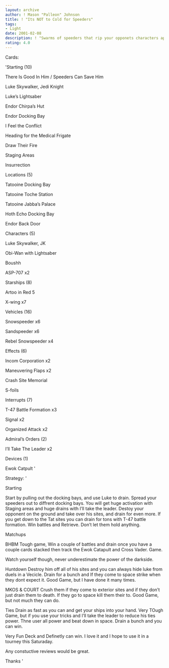 ```yaml
---
layout: archive
author: ! Mason "Palleon" Johnson
title: ! "Its NOT to Cold for Speeders"
tags:
- Light
date: 2001-02-08
description: ! "Swarms of speeders that rip your opponets characters apart. (and can drain)"
rating: 4.0
---
```

Cards: 

'Starting (10)


There Is Good In Him / Speeders Can Save Him

Luke Skywalker, Jedi Knight

Luke’s Lightsaber

Endor Chirpa’s Hut

Endor Docking Bay

I Feel the Conflict

Heading for the Medical Frigate

Draw Their Fire

Staging Areas

Insurrection


Locations (5)


Tatooine Docking Bay

Tatooine Toche Station

Tatooine Jabba’s Palace

Hoth Echo Docking Bay

Endor Back Door


Characters (5)


Luke Skywalker, JK

Obi-Wan with Lightsaber 

Boushh

ASP-707 x2


Starships (8)


Artoo in Red 5

X-wing x7


Vehicles (16)


Snowspeeder x6

Sandspeeder x6

Rebel Snowspeeder x4


Effects (6)


Incom Corporation x2

Maneuvering Flaps x2

Crash Site Memorial

S-foils



Interrupts (7)


T-47 Battle Formation x3

Signal x2

Organized Attack x2


Admiral’s Orders (2)


I’ll Take The Leader x2


Devices (1)


Ewok Catpult '

Strategy: '

Starting


Start by pulling out the docking bays, and use Luke to drain. Spread your speeders out to diffrent docking bays. You will get huge activation with Staging areas and huge drains with I’ll take the leader. Destoy your opponent on the ground and take over his sites, and drain for even more. If you get down to the Tat sites you can drain for tons with T-47 battle formation. Win battles and Retrieve. Don’t let them hold anything. 


Matchups


BHBM Tough game,  Win a couple of battles and drain once you have a couple cards stacked then track the Ewok Catapult and Cross Vader. Game.

Watch yourself though, never underestimate the power of the darkside.


Huntdown Destroy him off all of his sites and you can always hide luke from duels in a Vecicle. Drain for a bunch and If they come to space strike when they dont expect it. Good Game, but I have done it many times. 


MKOS & COURT Crush them if they come to exterior sites and if they don’t just drain them to death. If they go to space kill them their to. Good Game, but not much they can do. 


Ties Drain as fast as you can and get your ships into your hand. Very TOugh Game, but if you use your tricks and I’ll take the leader to reduce his ties power. Thne user all power and beat down in space. Drain a bunch and you can win. 


Very Fun Deck and Definetly can win. I love it and I hope to use it in a tourney this Saturaday.


Any constuctive reviews would be great. 


Thanks '